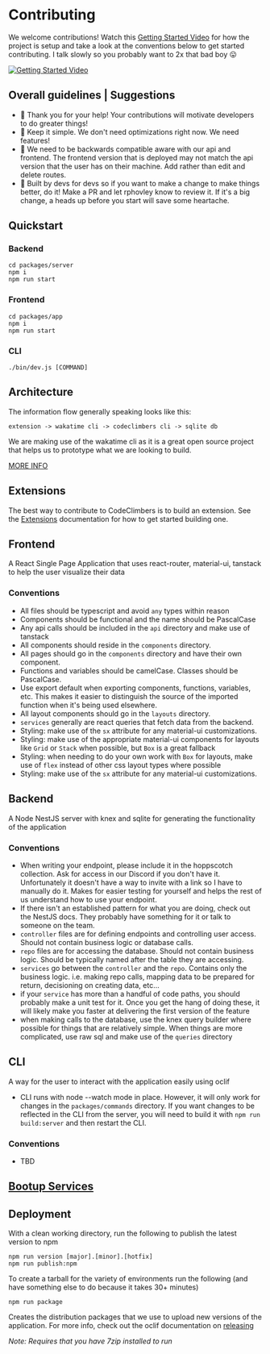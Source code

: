 # Contributing

We welcome contributions! Watch this [Getting Started Video](https://youtu.be/Q4EJKXDi3a8) for how the project is setup
and take a look at the conventions below to get started contributing. I talk slowly so you probably want to 2x that bad
boy 😛

[![Getting Started Video](https://i9.ytimg.com/vi_webp/Q4EJKXDi3a8/mq1.webp?sqp=CPTKhbUG-oaymwEmCMACELQB8quKqQMa8AEB-AH-CYACxgWKAgwIABABGGQgZChkMA8=&rs=AOn4CLATRoV8G6s9Zl8mY4Pi_mmujrDAww)](https://youtu.be/Q4EJKXDi3a8)

## Overall guidelines | Suggestions

- 🙏 Thank you for your help! Your contributions will motivate developers to do greater things!
- 🥇 Keep it simple. We don't need optimizations right now. We need features!
- 🧰 We need to be backwards compatible aware with our api and frontend. The frontend version that is deployed may not match the api version that the user has on their machine. Add rather than edit and delete routes.
- 🤖 Built by devs for devs so if you want to make a change to make things better, do it! Make a PR and let rphovley know
  to review it. If it's a big change, a heads up before you start will save some heartache.

## Quickstart

### Backend

```
cd packages/server
npm i
npm run start
```

### Frontend

```
cd packages/app
npm i
npm run start
```

### CLI

```
./bin/dev.js [COMMAND]
```

## Architecture

The information flow generally speaking looks like this:

```
extension -> wakatime cli -> codeclimbers cli -> sqlite db
```

We are making use of the wakatime cli as it is a great open source project that helps us to prototype what we are looking to build.

[MORE INFO](./Architecture.md)

## Extensions

The best way to contribute to CodeClimbers is to build an extension. See the [Extensions](./Extensions.md) documentation for how to get started building one.

## Frontend

A React Single Page Application that uses react-router, material-ui, tanstack to help the user visualize their data

### Conventions

- All files should be typescript and avoid `any` types within reason
- Components should be functional and the name should be PascalCase
- Any api calls should be included in the `api` directory and make use of tanstack
- All components should reside in the `components` directory.
- All pages should go in the `components` directory and have their own component.
- Functions and variables should be camelCase. Classes should be PascalCase.
- Use export default when exporting components, functions, variables, etc. This makes it easier to distinguish the source of the imported function when it's being used elsewhere.
- All layout components should go in the `layouts` directory.
- `services` generally are react queries that fetch data from the backend.
- Styling: make use of the `sx` attribute for any material-ui customizations.
- Styling: make use of the appropriate material-ui components for layouts like `Grid` or `Stack` when possible,
  but `Box` is a great fallback
- Styling: when needing to do your own work with `Box` for layouts, make use of `flex` instead of other css layout types
  where possible
- Styling: make use of the `sx` attribute for any material-ui customizations.

## Backend

A Node NestJS server with knex and sqlite for generating the functionality of the application

### Conventions

- When writing your endpoint, please include it in
  the hoppscotch collection. Ask for access in our Discord if you don't have it. Unfortunately it doesn't have a way to invite with a link so I have to manually do it.
  Makes for easier testing for yourself and helps the rest of us understand how to use your endpoint.
- If there isn't an established pattern for what you are doing, check out the NestJS docs. They probably have something
  for it or talk to someone on the team.
- `controller` files are for defining endpoints and controlling user access. Should not contain business logic or
  database calls.
- `repo` files are for accessing the database. Should not contain business logic. Should be typically named after the
  table they are accessing.
- `services` go between the `controller` and the `repo`. Contains only the business logic. i.e. making repo calls,
  mapping data to be prepared for return, decisioning on creating data, etc...
- if your `service` has more than a handful of code paths, you should probably make a unit test for it. Once you get the
  hang of doing these, it will likely make you faster at delivering the first version of the feature
- when making calls to the database, use the knex query builder where possible for things that are relatively simple.
  When things are more complicated, use raw sql and make use of the `queries` directory

## CLI

A way for the user to interact with the application easily using oclif

- CLI runs with node --watch mode in place. However, it will only work for changes in the `packages/commands` directory.
  If
  you want changes to be reflected in the CLI from the server, you will need to build it with `npm run build:server` and
  then restart the CLI.

### Conventions

- TBD

## [Bootup Services](./BootupServices.md)

## Deployment

With a clean working directory, run the following to publish the latest version to npm

```
npm run version [major].[minor].[hotfix]
npm run publish:npm
```

To create a tarball for the variety of environments run the following (and have something else to do because it takes
30+ minutes)

```
npm run package
```

Creates the distribution packages that we use to upload new versions of the application. For more info, check out the
oclif documentation on [releasing](https://oclif.io/docs/releasing/)

_Note: Requires that you have 7zip installed to run_
